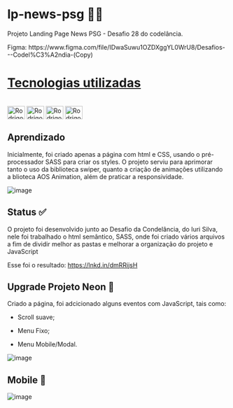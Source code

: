 
# lp-news-psg 👨‍🚀
Projeto Landing Page News PSG - Desafio 28 do codelância.
<p>Figma: https://www.figma.com/file/IDwaSuwu1OZDXggYL0WrU8/Desafios---Codel%C3%A2ndia-(Copy) </p>


# [Tecnologias utilizadas](#tecnologias)
<div style="display: inline_block"><br>
  <img align="center" alt="Rodrigo-html" height="30" width="40" src="https://cdn.jsdelivr.net/gh/devicons/devicon/icons/html5/html5-original.svg">
  <img align="center" alt="Rodrigo-Css" height="30" width="40" src="https://cdn.jsdelivr.net/gh/devicons/devicon/icons/css3/css3-original.svg">
  <img align="center" alt="Rodrigo-Css" height="30" width="40" src="https://cdn.jsdelivr.net/gh/devicons/devicon/icons/sass/sass-original.svg">
  <img align="center" alt="Rodrigo-JS" height="30" width="40" src="https://cdn.jsdelivr.net/gh/devicons/devicon/icons/javascript/javascript-original.svg">
  
</div>

   
## Aprendizado 
Inicialmente, foi criado apenas a página com html e CSS, usando o pré-processador SASS para criar os styles. O projeto serviu para aprimorar tanto o uso da biblioteca swiper, 
quanto a criação de animações utilizando a blioteca AOS Animation, além de praticar a responsividade.


![image](https://user-images.githubusercontent.com/99925589/191751244-e61cae0f-18fc-4567-a3ea-3201d8269cf1.png)

## Status ✅
O projeto foi desenvolvido junto ao Desafio da Condelância, do Iuri Silva, nele foi trabalhado o html semântico, SASS, onde foi criado vários arquivos a fim de dividir
melhor as pastas e melhorar a organização do projeto e JavaScript

Esse foi o resultado:
https://lnkd.in/dmRRijsH

 
 
 ## Upgrade Projeto Neon :rocket: 
 
 Criado a página, foi adcicionado alguns eventos com JavaScript, tais como:

 * <p> Scroll suave; </p>
 * <p> Menu Fixo;</p>
 * <p> Menu Mobile/Modal.</p>
 
 ![image](https://user-images.githubusercontent.com/99925589/191762326-a8848d6d-ae0c-44d9-a113-0ee8a29e9cf9.png)


 ## Mobile 📱
 
 ![image](https://user-images.githubusercontent.com/99925589/191762455-a05f2948-99cf-4535-a31b-292d963cee2d.png)
